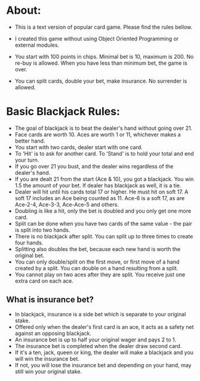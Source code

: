 # About:
* This is  a text version of popular card game. Please find the rules bellow.
* I created this game without using Object Oriented Programming or external modules.

* You start with 100 points in chips. Minimal bet is 10, maximum is 200. No re-buy is allowed. When you have less than minimum bet, the game is over.
* You can split cards, double your bet, make insurance. No surrender is allowed.



# Basic Blackjack Rules:

* The goal of blackjack is to beat the dealer's hand without going over 21.
* Face cards are worth 10. Aces are worth 1 or 11, whichever makes a better hand.
* You start with two cards, dealer start with one card.
* To 'Hit' is to ask for another card. To 'Stand' is to hold your total and end your turn.
* If you go over 21 you bust, and the dealer wins regardless of the dealer's hand.
* If you are dealt 21 from the start (Ace & 10), you got a blackjack. You win 1.5 the amount of your bet. If dealer has blackjack as well, it is a tie.
* Dealer will hit until his cards total 17 or higher. He must hit on soft 17. A soft 17 includes an Ace being counted as 11. Ace-6 is a soft 17, as are Ace-2-4, Ace-3-3, Ace-Ace-5 and others.
* Doubling is like a hit, only the bet is doubled and you only get one more card.
* Split can be done when you have two cards of the same value - the pair is split into two hands. 
* There is no blackjack after split. You can split up to three times to create four hands.
* Splitting also doubles the bet, because each new hand is worth the original bet.
* You can only double/split on the first move, or first move of a hand created by a split. You can double on a hand resulting from a split.
* You cannot play on two aces after they are split. You receive just one extra card on each ace.


## What is insurance bet?
* In blackjack, insurance is a side bet which is separate to your original stake.
* Offered only when the dealer's first card is an ace, it acts as a safety net against an opposing blackjack.
* An insurance bet is up to half your original wager and pays 2 to 1.
* The insurance bet is completed when the dealer draw second card.
* If it's a ten, jack, queen or king, the dealer will make a blackjack and you will win the insurance bet.
* If not, you will lose the insurance bet and depending on your hand, may still win your original stake.
